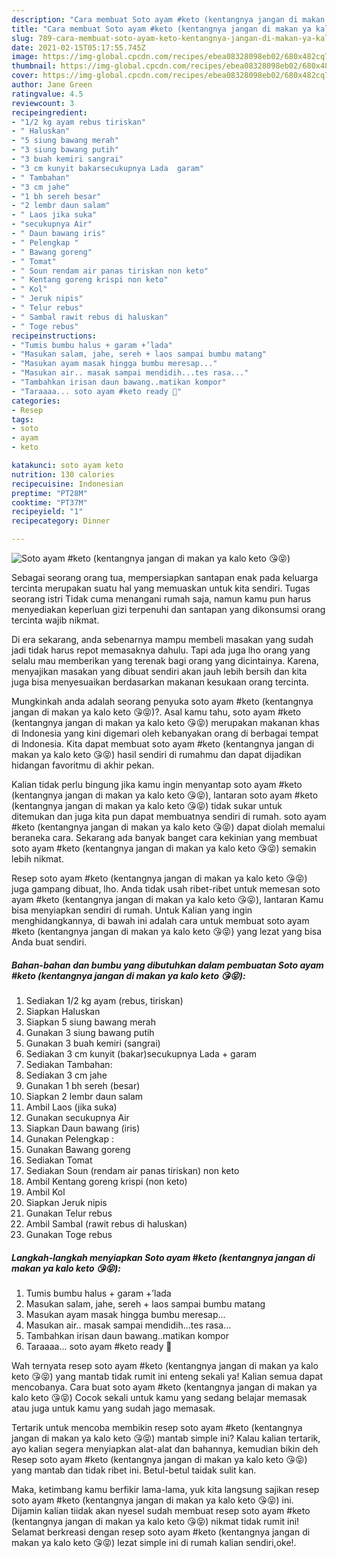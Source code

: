```yaml
---
description: "Cara membuat Soto ayam #keto (kentangnya jangan di makan ya kalo keto 😘😝) yang nikmat Untuk Jualan"
title: "Cara membuat Soto ayam #keto (kentangnya jangan di makan ya kalo keto 😘😝) yang nikmat Untuk Jualan"
slug: 789-cara-membuat-soto-ayam-keto-kentangnya-jangan-di-makan-ya-kalo-keto-yang-nikmat-untuk-jualan
date: 2021-02-15T05:17:55.745Z
image: https://img-global.cpcdn.com/recipes/ebea08328098eb02/680x482cq70/soto-ayam-keto-kentangnya-jangan-di-makan-ya-kalo-keto-😘😝-foto-resep-utama.jpg
thumbnail: https://img-global.cpcdn.com/recipes/ebea08328098eb02/680x482cq70/soto-ayam-keto-kentangnya-jangan-di-makan-ya-kalo-keto-😘😝-foto-resep-utama.jpg
cover: https://img-global.cpcdn.com/recipes/ebea08328098eb02/680x482cq70/soto-ayam-keto-kentangnya-jangan-di-makan-ya-kalo-keto-😘😝-foto-resep-utama.jpg
author: Jane Green
ratingvalue: 4.5
reviewcount: 3
recipeingredient:
- "1/2 kg ayam rebus tiriskan"
- " Haluskan"
- "5 siung bawang merah"
- "3 siung bawang putih"
- "3 buah kemiri sangrai"
- "3 cm kunyit bakarsecukupnya Lada  garam"
- " Tambahan"
- "3 cm jahe"
- "1 bh sereh besar"
- "2 lembr daun salam"
- " Laos jika suka"
- "secukupnya Air"
- " Daun bawang iris"
- " Pelengkap "
- " Bawang goreng"
- " Tomat"
- " Soun rendam air panas tiriskan non keto"
- " Kentang goreng krispi non keto"
- " Kol"
- " Jeruk nipis"
- " Telur rebus"
- " Sambal rawit rebus di haluskan"
- " Toge rebus"
recipeinstructions:
- "Tumis bumbu halus + garam +’lada"
- "Masukan salam, jahe, sereh + laos sampai bumbu matang"
- "Masukan ayam masak hingga bumbu meresap..."
- "Masukan air.. masak sampai mendidih...tes rasa..."
- "Tambahkan irisan daun bawang..matikan kompor"
- "Taraaaa... soto ayam #keto ready 🥘"
categories:
- Resep
tags:
- soto
- ayam
- keto

katakunci: soto ayam keto 
nutrition: 130 calories
recipecuisine: Indonesian
preptime: "PT28M"
cooktime: "PT37M"
recipeyield: "1"
recipecategory: Dinner

---
```



![Soto ayam #keto (kentangnya jangan di makan ya kalo keto 😘😝)](https://img-global.cpcdn.com/recipes/ebea08328098eb02/680x482cq70/soto-ayam-keto-kentangnya-jangan-di-makan-ya-kalo-keto-😘😝-foto-resep-utama.jpg)

Sebagai seorang orang tua, mempersiapkan santapan enak pada keluarga tercinta merupakan suatu hal yang memuaskan untuk kita sendiri. Tugas seorang istri Tidak cuma menangani rumah saja, namun kamu pun harus menyediakan keperluan gizi terpenuhi dan santapan yang dikonsumsi orang tercinta wajib nikmat.

Di era  sekarang, anda sebenarnya mampu membeli masakan yang sudah jadi tidak harus repot memasaknya dahulu. Tapi ada juga lho orang yang selalu mau memberikan yang terenak bagi orang yang dicintainya. Karena, menyajikan masakan yang dibuat sendiri akan jauh lebih bersih dan kita juga bisa menyesuaikan berdasarkan makanan kesukaan orang tercinta. 



Mungkinkah anda adalah seorang penyuka soto ayam #keto (kentangnya jangan di makan ya kalo keto 😘😝)?. Asal kamu tahu, soto ayam #keto (kentangnya jangan di makan ya kalo keto 😘😝) merupakan makanan khas di Indonesia yang kini digemari oleh kebanyakan orang di berbagai tempat di Indonesia. Kita dapat membuat soto ayam #keto (kentangnya jangan di makan ya kalo keto 😘😝) hasil sendiri di rumahmu dan dapat dijadikan hidangan favoritmu di akhir pekan.

Kalian tidak perlu bingung jika kamu ingin menyantap soto ayam #keto (kentangnya jangan di makan ya kalo keto 😘😝), lantaran soto ayam #keto (kentangnya jangan di makan ya kalo keto 😘😝) tidak sukar untuk ditemukan dan juga kita pun dapat membuatnya sendiri di rumah. soto ayam #keto (kentangnya jangan di makan ya kalo keto 😘😝) dapat diolah memalui beraneka cara. Sekarang ada banyak banget cara kekinian yang membuat soto ayam #keto (kentangnya jangan di makan ya kalo keto 😘😝) semakin lebih nikmat.

Resep soto ayam #keto (kentangnya jangan di makan ya kalo keto 😘😝) juga gampang dibuat, lho. Anda tidak usah ribet-ribet untuk memesan soto ayam #keto (kentangnya jangan di makan ya kalo keto 😘😝), lantaran Kamu bisa menyiapkan sendiri di rumah. Untuk Kalian yang ingin menghidangkannya, di bawah ini adalah cara untuk membuat soto ayam #keto (kentangnya jangan di makan ya kalo keto 😘😝) yang lezat yang bisa Anda buat sendiri.

<!--inarticleads1-->

##### Bahan-bahan dan bumbu yang dibutuhkan dalam pembuatan Soto ayam #keto (kentangnya jangan di makan ya kalo keto 😘😝):

1. Sediakan 1/2 kg ayam (rebus, tiriskan)
1. Siapkan  Haluskan
1. Siapkan 5 siung bawang merah
1. Gunakan 3 siung bawang putih
1. Gunakan 3 buah kemiri (sangrai)
1. Sediakan 3 cm kunyit (bakar)secukupnya Lada + garam
1. Sediakan  Tambahan:
1. Sediakan 3 cm jahe
1. Gunakan 1 bh sereh (besar)
1. Siapkan 2 lembr daun salam
1. Ambil  Laos (jika suka)
1. Gunakan secukupnya Air
1. Siapkan  Daun bawang (iris)
1. Gunakan  Pelengkap :
1. Gunakan  Bawang goreng
1. Sediakan  Tomat
1. Sediakan  Soun (rendam air panas tiriskan) non keto
1. Ambil  Kentang goreng krispi (non keto)
1. Ambil  Kol
1. Siapkan  Jeruk nipis
1. Gunakan  Telur rebus
1. Ambil  Sambal (rawit rebus di haluskan)
1. Gunakan  Toge rebus




<!--inarticleads2-->

##### Langkah-langkah menyiapkan Soto ayam #keto (kentangnya jangan di makan ya kalo keto 😘😝):

1. Tumis bumbu halus + garam +’lada
1. Masukan salam, jahe, sereh + laos sampai bumbu matang
1. Masukan ayam masak hingga bumbu meresap...
1. Masukan air.. masak sampai mendidih...tes rasa...
1. Tambahkan irisan daun bawang..matikan kompor
1. Taraaaa... soto ayam #keto ready 🥘




Wah ternyata resep soto ayam #keto (kentangnya jangan di makan ya kalo keto 😘😝) yang mantab tidak rumit ini enteng sekali ya! Kalian semua dapat mencobanya. Cara buat soto ayam #keto (kentangnya jangan di makan ya kalo keto 😘😝) Cocok sekali untuk kamu yang sedang belajar memasak atau juga untuk kamu yang sudah jago memasak.

Tertarik untuk mencoba membikin resep soto ayam #keto (kentangnya jangan di makan ya kalo keto 😘😝) mantab simple ini? Kalau kalian tertarik, ayo kalian segera menyiapkan alat-alat dan bahannya, kemudian bikin deh Resep soto ayam #keto (kentangnya jangan di makan ya kalo keto 😘😝) yang mantab dan tidak ribet ini. Betul-betul taidak sulit kan. 

Maka, ketimbang kamu berfikir lama-lama, yuk kita langsung sajikan resep soto ayam #keto (kentangnya jangan di makan ya kalo keto 😘😝) ini. Dijamin kalian tiidak akan nyesel sudah membuat resep soto ayam #keto (kentangnya jangan di makan ya kalo keto 😘😝) nikmat tidak rumit ini! Selamat berkreasi dengan resep soto ayam #keto (kentangnya jangan di makan ya kalo keto 😘😝) lezat simple ini di rumah kalian sendiri,oke!.

